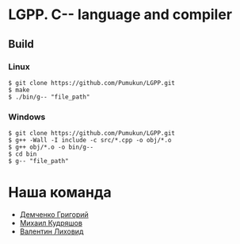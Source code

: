 # LGPP. C-- language and compiler
## Build
### Linux
```
$ git clone https://github.com/Pumukun/LGPP.git
$ make
$ ./bin/g-- "file_path"
```

### Windows 
```
$ git clone https://github.com/Pumukun/LGPP.git
$ g++ -Wall -I include -c src/*.cpp -o obj/*.o
$ g++ obj/*.o -o bin/g--
$ cd bin
$ g-- "file_path"
```

# Наша команда
- [Демченко Григорий](https://github.com/Pumukun)
- [Михаил Кудряшов](https://github.com/wayflayer)
- [Валентин Лиховид](https://github.com/Valentino-Torrantino)
